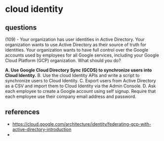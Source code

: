 # cloud identity

## questions

(109) - Your organization has user identities in Active Directory. Your organization wants to use Active Directory as their source of truth for identities. Your organization wants to have full control over the Google accounts used by employees for all Google services, including your Google Cloud Platform (GCP) organization. What should you do?

**A. Use Google Cloud Directory Sync (GCDS) to synchronize users into Cloud Identity.**
B. Use the cloud Identity APIs and write a script to synchronize users to Cloud Identity.
C. Export users from Active Directory as a CSV and import them to Cloud Identity via the Admin Console.
D. Ask each employee to create a Google account using self signup. Require that each employee use their company email address and password.

## references

- https://cloud.google.com/architecture/identity/federating-gcp-with-active-directory-introduction
- 